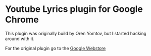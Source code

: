 Youtube Lyrics plugin for Google Chrome
=======================================

This plugin was originally build by Oren Yomtov, but I started hacking around with it.

For the original plugin go to the [Google Webstore](https://chrome.google.com/webstore/detail/kggldhblikkmmnbkeococbeoaacgelkf "Google Webstore - Original plugin")